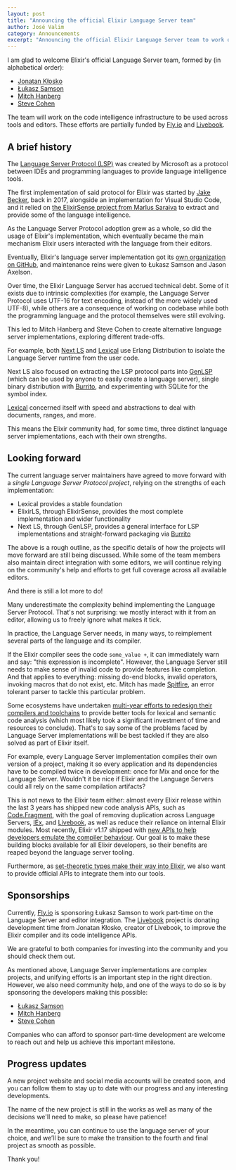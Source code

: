 ```yaml
---
layout: post
title: "Announcing the official Elixir Language Server team"
author: José Valim
category: Announcements
excerpt: "Announcing the official Elixir Language Server team to work on the code intelligence infrastructure to be used across tools and editors"
---
```


I am glad to welcome Elixir's official Language Server team, formed by (in alphabetical order):

* [Jonatan Kłosko](https://github.com/jonatanklosko)
* [Łukasz Samson](https://github.com/lukaszsamson)
* [Mitch Hanberg](https://www.mitchellhanberg.com/)
* [Steve Cohen](https://github.com/scohen)

The team will work on the code intelligence infrastructure to be used across tools and editors. These efforts are partially funded by [Fly.io](Fly.io) and [Livebook](https://livebook.dev/).

## A brief history

The [Language Server Protocol (LSP)](https://en.wikipedia.org/wiki/Language_Server_Protocol) was created by Microsoft as a protocol between IDEs and programming languages to provide language intelligence tools.

The first implementation of said protocol for Elixir was started by [Jake Becker](https://github.com/JakeBecker/elixir-ls/), back in 2017, alongside an implementation for Visual Studio Code, and it relied on [the ElixirSense project from Marlus Saraiva](https://github.com/msaraiva/elixir_sense) to extract and provide some of the language intelligence.

As the Language Server Protocol adoption grew as a whole, so did the usage of Elixir's implementation, which eventually became the main mechanism Elixir users interacted with the language from their editors.

Eventually, Elixir's language server implementation got its [own organization on GitHub](https://github.com/elixir-lsp/), and maintenance reins were given to Łukasz Samson and Jason Axelson.

Over time, the Elixir Language Server has accrued technical debt. Some of it exists due to intrinsic complexities (for example, the Language Server Protocol uses UTF-16 for text encoding, instead of the more widely used UTF-8), while others are a consequence of working on codebase while both the programming language and the protocol themselves were still evolving.

This led to Mitch Hanberg and Steve Cohen to create alternative language server implementations, exploring different trade-offs.

For example, both [Next LS](https://github.com/elixir-tools/next-ls) and [Lexical](https://github.com/lexical-lsp/lexical) use Erlang Distribution to isolate the Language Server runtime from the user code.

Next LS also focused on extracting the LSP protocol parts into [GenLSP](https://github.com/elixir-tools/gen_lsp) (which can be used by anyone to easily create a language server), single binary distribution with [Burrito](https://github.com/burrito-elixir/burrito), and experimenting with SQLite for the symbol index.

[Lexical](https://github.com/lexical-lsp/lexical) concerned itself with speed and abstractions to deal with documents, ranges, and more.

This means the Elixir community had, for some time, three distinct language server implementations, each with their own strengths.

## Looking forward

The current language server maintainers have agreed to move forward with a _single Language Server Protocol project_, relying on the strengths of each implementation:

* Lexical provides a stable foundation
* ElixirLS, through ElixirSense, provides the most complete implementation and wider functionality
* Next LS, through GenLSP, provides a general interface for LSP implementations and straight-forward packaging via [Burrito](https://github.com/burrito-elixir/burrito)

The above is a rough outline, as the specific details of how the projects will move forward are still being discussed. While some of the team members also maintain direct integration with some editors, we will continue relying on the community's help and efforts to get full coverage across all available editors.

And there is still a lot more to do!

Many underestimate the complexity behind implementing the Language Server Protocol. That's not surprising: we mostly interact with it from an editor, allowing us to freely ignore what makes it tick.

In practice, the Language Server needs, in many ways, to reimplement several parts of the language and its compiler.

If the Elixir compiler sees the code `some_value +`, it can immediately warn and say: "this expression is incomplete". However, the Language Server still needs to make sense of invalid code to provide features like completion. And that applies to everything: missing do-end blocks, invalid operators, invoking macros that do not exist, etc. Mitch has made [Spitfire](https://github.com/elixir-tools/spitfire), an error tolerant parser to tackle this particular problem.

Some ecosystems have undertaken [multi-year efforts to redesign their compilers and toolchains](https://en.wikipedia.org/wiki/Roslyn_(compiler)) to provide better tools for lexical and semantic code analysis (which most likely took a significant investment of time and resources to conclude). That's to say some of the problems faced by Language Server implementations will be best tackled if they are also solved as part of Elixir itself.

For example, every Language Server implementation compiles their own version of a project, making it so every application and its dependencies have to be compiled twice in development: once for Mix and once for the Language Server. Wouldn't it be nice if Elixir and the Language Servers could all rely on the same compilation artifacts?

This is not news to the Elixir team either: almost every Elixir release within the last 3 years has shipped new code analysis APIs, such as [Code.Fragment](https://hexdocs.pm/elixir/Code.Fragment.html), with the goal of removing duplication across Language Servers, [IEx](https://hexdocs.pm/iex), and [Livebook](https://livebook.dev/), as well as reduce their reliance on internal Elixir modules. Most recently, Elixir v1.17 shipped with [new APIs to help developers emulate the compiler behaviour](https://hexdocs.pm/elixir/Macro.Env.html). Our goal is to make these building blocks available for all Elixir developers, so their benefits are reaped beyond the language server tooling.

Furthermore, as [set-theoretic types make their way into Elixir](https://elixir-lang.org/blog/2024/06/12/elixir-v1-17-0-released/), we also want to provide official APIs to integrate them into our tools.

## Sponsorships

Currently, [Fly.io](Fly.io) is sponsoring Łukasz Samson to work part-time on the Language Server and editor integration. The [Livebook](https://livebook.dev/) project is donating development time from Jonatan Kłosko, creator of Livebook, to improve the Elixir compiler and its code intelligence APIs.

We are grateful to both companies for investing into the community and you should check them out.

As mentioned above, Language Server implementations are complex projects, and unifying efforts is an important step in the right direction. However, we also need community help, and one of the ways to do so is by sponsoring the developers making this possible:

* [Łukasz Samson](https://github.com/sponsors/lukaszsamson)
* [Mitch Hanberg](https://github.com/sponsors/mhanberg)
* [Steve Cohen](https://github.com/sponsors/scohen)

Companies who can afford to sponsor part-time development are welcome to reach out and help us achieve this important milestone.

## Progress updates

A new project website and social media accounts will be created soon, and you can follow them to stay up to date with our progress and any interesting developments.

The name of the new project is still in the works as well as many of the decisions we'll need to make, so please have patience!

In the meantime, you can continue to use the language server of your choice, and we’ll be sure to make the transition to the fourth and final project as smooth as possible.

Thank you!
